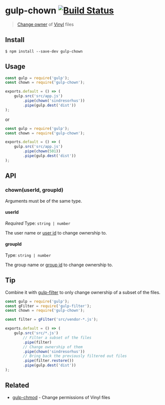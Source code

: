 # gulp-chown [![Build Status](https://travis-ci.org/sindresorhus/gulp-chown.svg?branch=master)](https://travis-ci.org/sindresorhus/gulp-chown)

> [Change owner](https://en.wikipedia.org/wiki/Chown) of [Vinyl](https://github.com/gulpjs/vinyl) files


## Install

```
$ npm install --save-dev gulp-chown
```


## Usage

```js
const gulp = require('gulp');
const chown = require('gulp-chown');

exports.default = () => (
	gulp.src('src/app.js')
		.pipe(chown('sindresorhus'))
		.pipe(gulp.dest('dist'))
);
```

or

```js
const gulp = require('gulp');
const chown = require('gulp-chown');

exports.default = () => (
	gulp.src('src/app.js')
		.pipe(chown(501))
		.pipe(gulp.dest('dist'))
);
```


## API

### chown(userId, groupId)

Arguments must be of the same type.

#### userId

*Required*
Type: `string | number`

The user name or [user id](https://en.wikipedia.org/wiki/User_identifier) to change ownership to.

#### groupId

Type: `string | number`

The group name or [group id](https://en.wikipedia.org/wiki/Group_identifier) to change ownership to.


## Tip

Combine it with [gulp-filter](https://github.com/sindresorhus/gulp-filter) to only change ownership of a subset of the files.

```js
const gulp = require('gulp');
const gFilter = require('gulp-filter');
const chown = require('gulp-chown');

const filter = gFilter('src/vendor-*.js');

exports.default = () => (
	gulp.src('src/*.js')
		// Filter a subset of the files
		.pipe(filter)
		// Change ownership of them
		.pipe(chown('sindresorhus'))
		// Bring back the previously filtered out files
		.pipe(filter.restore())
		.pipe(gulp.dest('dist'))
);
```


## Related

- [gulp-chmod](https://github.com/sindresorhus/gulp-chmod) - Change permissions of Vinyl files
